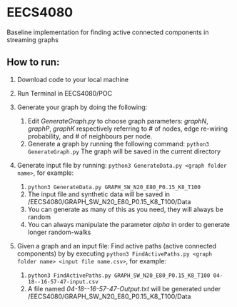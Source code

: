 # EECS4080
Baseline implementation for finding active connected components in streaming graphs

## How to run:
1. Download code to your local machine

1. Run Terminal in EECS4080/POC

1. Generate your graph by doing the following:
    1. Edit *GenerateGraph.py* to choose graph parameters: *graphN*, *graphP*, *graphK* respectively referring to # of nodes, edge re-wiring probability, and # of neighbours per node.
    1. Generate a graph by running the following command: `python3 GenerateGraph.py` The graph will be saved in the current directory
    
1. Generate input file by running: `python3 GenerateData.py <graph folder name>`, for example:
    1. `python3 GenerateData.py GRAPH_SW_N20_E80_P0.15_K8_T100`
    1. The input file and synthetic data will be saved in /EECS4080/GRAPH_SW_N20_E80_P0.15_K8_T100/Data
    1. You can generate as many of this as you need, they will always be random
    1. You can always manipulate the parameter *alpha* in order to generate longer random-walks
    
1. Given a graph and an input file:  Find active paths (active connected components) by by executing `python3 FindActivePaths.py <graph folder name> <input file name.csv>`, for example:
    1. `python3 FindActivePaths.py GRAPH_SW_N20_E80_P0.15_K8_T100 04-18--16-57-47-input.csv`
    1. A file named *04-18--16-57-47-Output.txt* will be generated under /EECS4080/GRAPH_SW_N20_E80_P0.15_K8_T100/Data


  
